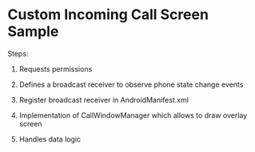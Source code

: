 # Custom Incoming Call Screen Sample

Steps:

1. Requests permissions

2. Defines a broadcast receiver to observe phone state change events

3. Register broadcast receiver in AndroidManifest.xml

4. Implementation of CallWindowManager which allows to draw overlay screen

5. Handles data logic